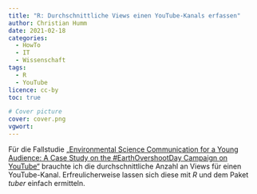 ```yaml
---
title: "R: Durchschnittliche Views einen YouTube-Kanals erfassen"
author: Christian Humm
date: 2021-02-18
categories:
  - HowTo
  - IT
  - Wissenschaft
tags:
  - R
  - YouTube
licence: cc-by
toc: true

# Cover picture
cover: cover.png
vgwort: 
---
```


Für die Fallstudie [„Environmental Science Communication for a Young Audience: A Case Study on the #EarthOvershootDay Campaign on YouTube“](https://www.frontiersin.org/articles/10.3389/fcomm.2020.601177/full) brauchte ich die durchschnittliche Anzahl an Views für einen YouTube-Kanal. Erfreulicherweise lassen sich diese mit *R* und dem Paket *tuber* einfach ermitteln.

<!--more-->

